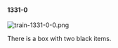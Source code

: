 #### 1331-0
![train-1331-0-0.png](https://github.com/lil-lab/nlvr/raw/master/nlvr/train/images/66/train-1331-0-0.png "train-1331-0-0.png")

There is a box with two black items.